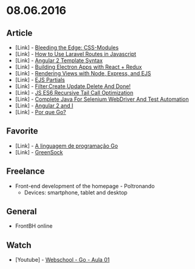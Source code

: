 # 08.06.2016

## Article

- \[Link\] - [Bleeding the Edge: CSS-Modules](https://medium.com/@Scarysize/bleeding-the-edge-css-modules-24c4f058b3da#.t9wo327up)
- \[Link\] - [How to Use Laravel Routes in Javascript](https://ideas.hexbridge.com/how-to-use-laravel-routes-in-javascript-4d9c484a0d97#.xpm4kkinp)
- \[Link\] - [Angular 2 Template Syntax](https://medium.com/@Carmichaelize/angular-2-template-syntax-dde7245af21a#.e1hk8u7sm)
- \[Link\] - [Building Electron Apps with React + Redux](https://medium.com/@dschmidt1992/building-electron-apps-with-react-redux-58f2e8fbac97#.cdf3f8abb)
- \[Link\] - [Rendering Views with Node, Express, and EJS](https://medium.com/@bloomaman/rendering-views-with-node-express-and-ejs-415af1493c74#.uz0sf27z3)
- \[Link\] - [EJS Partials](https://medium.com/@henslejoseph/ejs-partials-f6f102cb7433#.z4hew3g7y)
- \[Link\] - [Filter,Create,Update,Delete And Done!](https://medium.com/@Gwartney/filter-create-update-delete-and-done-126dec473d1#.szc0j82h5)
- \[Link\] - [JS ES6 Recursive Tail Call Optimization](https://medium.com/@mlaythe/js-es6-recursive-tail-call-optimization-feaf2dada3f6#.gm4rhqh0i)
- \[Link\] - [Complete Java For Selenium WebDriver And Test Automation](https://medium.com/@kristinekburnett/complete-java-for-selenium-webdriver-and-test-automation-4ffe113e3689#.1ty0vwb9g)
- \[Link\] - [Angular 2 and I](https://medium.com/@chasepatterson/angular-2-and-i-f3795913b5e8#.425qopufx)
- \[Link\] - [Por que Go?](https://blog.coderockr.com/por-que-go-a04175bee0e6#.cax4v1o0l)


## Favorite

- \[Link\] - [A linguagem de programação Go](http://www.golangbr.org/doc/)
- \[Link\] - [GreenSock](https://greensock.com/)


## Freelance

- Front-end development of the homepage - Poltronando
  - Devices: smartphone, tablet and desktop


## General 

- Front<in>BH online


## Watch

- \[Youtube\] - [Webschool - Go - Aula 01](https://www.youtube.com/watch?v=Q8M-xFOQJEo)
